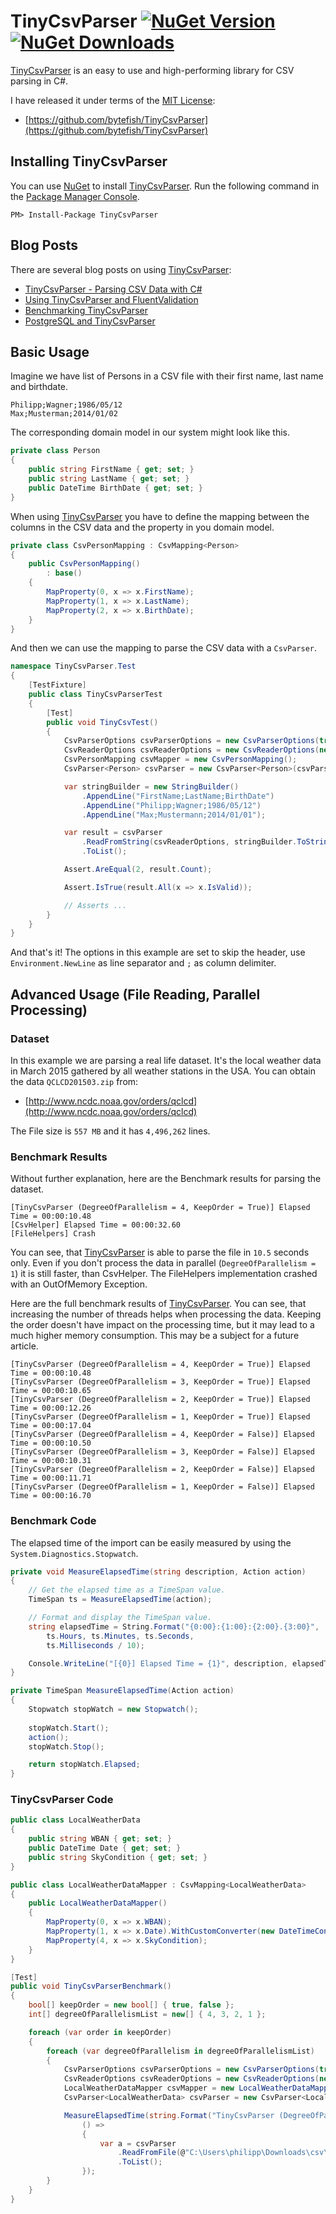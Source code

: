 # TinyCsvParser [![NuGet Version](http://img.shields.io/nuget/v/TinyCsvParser.svg?style=flat)](https://www.nuget.org/packages/TinyCsvParser/) [![NuGet Downloads](http://img.shields.io/nuget/dt/TinyCsvParser.svg?style=flat)](https://www.nuget.org/packages/TinyCsvParser/) #

[TinyCsvParser]: https://github.com/bytefish/TinyCsvParser
[MIT License]: https://opensource.org/licenses/MIT

[TinyCsvParser] is an easy to use and high-performing library for CSV parsing in C#.

I have released it under terms of the [MIT License]:

* [https://github.com/bytefish/TinyCsvParser](https://github.com/bytefish/TinyCsvParser)

## Installing TinyCsvParser ##

You can use [NuGet](https://www.nuget.org) to install [TinyCsvParser]. Run the following command 
in the [Package Manager Console](http://docs.nuget.org/consume/package-manager-console).

```
PM> Install-Package TinyCsvParser
```

## Blog Posts ##

There are several blog posts on using [TinyCsvParser]:

* [TinyCsvParser - Parsing CSV Data with C#](http://bytefish.de/blog/tinycsvparser/)
* [Using TinyCsvParser and FluentValidation](http://bytefish.de/blog/fluent_validation/)
* [Benchmarking TinyCsvParser](http://bytefish.de/blog/tinycsvparser_benchmark/)
* [PostgreSQL and TinyCsvParser](http://bytefish.de/blog/tinycsvparser_postgresql/)

## Basic Usage ##

Imagine we have list of Persons in a CSV file with their first name, last name and birthdate.

```
Philipp;Wagner;1986/05/12
Max;Musterman;2014/01/02
```

The corresponding domain model in our system might look like this.

```csharp
private class Person
{
    public string FirstName { get; set; }
    public string LastName { get; set; }
    public DateTime BirthDate { get; set; }
}
```

When using [TinyCsvParser] you have to define the mapping between the columns in the CSV data and the property in you domain model.

```csharp
private class CsvPersonMapping : CsvMapping<Person>
{
    public CsvPersonMapping()
        : base()
    {
        MapProperty(0, x => x.FirstName);
        MapProperty(1, x => x.LastName);
        MapProperty(2, x => x.BirthDate);
    }
}
```

And then we can use the mapping to parse the CSV data with a ``CsvParser``.

```csharp
namespace TinyCsvParser.Test
{
    [TestFixture]
    public class TinyCsvParserTest
    {
        [Test]
        public void TinyCsvTest()
        {
            CsvParserOptions csvParserOptions = new CsvParserOptions(true, new[] { ';' });
            CsvReaderOptions csvReaderOptions = new CsvReaderOptions(new[] { Environment.NewLine });
            CsvPersonMapping csvMapper = new CsvPersonMapping();
            CsvParser<Person> csvParser = new CsvParser<Person>(csvParserOptions, csvMapper);

            var stringBuilder = new StringBuilder()
                .AppendLine("FirstName;LastName;BirthDate")
                .AppendLine("Philipp;Wagner;1986/05/12")
                .AppendLine("Max;Mustermann;2014/01/01");

            var result = csvParser
                .ReadFromString(csvReaderOptions, stringBuilder.ToString())
                .ToList();

            Assert.AreEqual(2, result.Count);

            Assert.IsTrue(result.All(x => x.IsValid));

            // Asserts ...
        }
    }
}
```
   
And that's it! The options in this example are set to skip the header, use ``Environment.NewLine`` as line separator 
and ``;`` as column delimiter.

## Advanced Usage (File Reading, Parallel Processing) ##

### Dataset ###

In this example we are parsing a real life dataset. It's the local weather data in March 2015 gathered by 
all weather stations in the USA. You can obtain the data  ``QCLCD201503.zip`` from:
 
* [http://www.ncdc.noaa.gov/orders/qclcd](http://www.ncdc.noaa.gov/orders/qclcd)

The File size is ``557 MB`` and it has ``4,496,262`` lines.

### Benchmark Results ###

Without further explanation, here are the Benchmark results for parsing the dataset.

```
[TinyCsvParser (DegreeOfParallelism = 4, KeepOrder = True)] Elapsed Time = 00:00:10.48
[CsvHelper] Elapsed Time = 00:00:32.60
[FileHelpers] Crash
```

You can see, that [TinyCsvParser] is able to parse the file in ``10.5`` seconds only. Even if you don't 
process the data in parallel (``DegreeOfParallelism = 1``) it is still faster, than CsvHelper. The 
FileHelpers implementation crashed with an OutOfMemory Exception.

Here are the full benchmark results of [TinyCsvParser]. You can see, that increasing the number of threads 
helps when processing the data. Keeping the order doesn't have impact on the processing time, but it may 
lead to a much higher memory consumption. This may be a subject for a future article.

```
[TinyCsvParser (DegreeOfParallelism = 4, KeepOrder = True)] Elapsed Time = 00:00:10.48
[TinyCsvParser (DegreeOfParallelism = 3, KeepOrder = True)] Elapsed Time = 00:00:10.65
[TinyCsvParser (DegreeOfParallelism = 2, KeepOrder = True)] Elapsed Time = 00:00:12.26
[TinyCsvParser (DegreeOfParallelism = 1, KeepOrder = True)] Elapsed Time = 00:00:17.04
[TinyCsvParser (DegreeOfParallelism = 4, KeepOrder = False)] Elapsed Time = 00:00:10.50
[TinyCsvParser (DegreeOfParallelism = 3, KeepOrder = False)] Elapsed Time = 00:00:10.31
[TinyCsvParser (DegreeOfParallelism = 2, KeepOrder = False)] Elapsed Time = 00:00:11.71
[TinyCsvParser (DegreeOfParallelism = 1, KeepOrder = False)] Elapsed Time = 00:00:16.70
```

### Benchmark Code ###

The elapsed time of the import can be easily measured by using the ``System.Diagnostics.Stopwatch``.

```csharp
private void MeasureElapsedTime(string description, Action action)
{
    // Get the elapsed time as a TimeSpan value.
    TimeSpan ts = MeasureElapsedTime(action);

    // Format and display the TimeSpan value.
    string elapsedTime = String.Format("{0:00}:{1:00}:{2:00}.{3:00}",
        ts.Hours, ts.Minutes, ts.Seconds,
        ts.Milliseconds / 10);

    Console.WriteLine("[{0}] Elapsed Time = {1}", description, elapsedTime);
}

private TimeSpan MeasureElapsedTime(Action action)
{
    Stopwatch stopWatch = new Stopwatch();
    
    stopWatch.Start();
    action();
    stopWatch.Stop();

    return stopWatch.Elapsed;
}
```

### TinyCsvParser Code ###

```csharp
public class LocalWeatherData
{
    public string WBAN { get; set; }
    public DateTime Date { get; set; }
    public string SkyCondition { get; set; }
}

public class LocalWeatherDataMapper : CsvMapping<LocalWeatherData>
{
    public LocalWeatherDataMapper()
    {
        MapProperty(0, x => x.WBAN);
        MapProperty(1, x => x.Date).WithCustomConverter(new DateTimeConverter("yyyyMMdd"));
        MapProperty(4, x => x.SkyCondition);
    }
}

[Test]
public void TinyCsvParserBenchmark()
{
    bool[] keepOrder = new bool[] { true, false };
    int[] degreeOfParallelismList = new[] { 4, 3, 2, 1 };

    foreach (var order in keepOrder)
    {
        foreach (var degreeOfParallelism in degreeOfParallelismList)
        {
            CsvParserOptions csvParserOptions = new CsvParserOptions(true, new[] { ',' }, degreeOfParallelism, order);
            CsvReaderOptions csvReaderOptions = new CsvReaderOptions(new[] { Environment.NewLine });
            LocalWeatherDataMapper csvMapper = new LocalWeatherDataMapper();
            CsvParser<LocalWeatherData> csvParser = new CsvParser<LocalWeatherData>(csvParserOptions, csvMapper);

            MeasureElapsedTime(string.Format("TinyCsvParser (DegreeOfParallelism = {0}, KeepOrder = {1})", degreeOfParallelism, order),
                () =>
                {
                    var a = csvParser
                        .ReadFromFile(@"C:\Users\philipp\Downloads\csv\201503hourly.txt", Encoding.ASCII)
                        .ToList();
                });
        }
    }
}
```